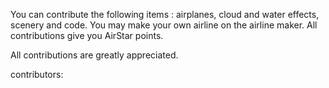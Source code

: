 You can contribute the following items : airplanes, cloud and water effects, scenery and code.
You may make your own airline on the airline maker.
All contributions give you AirStar points.

All contributions are greatly appreciated.

contributors:














